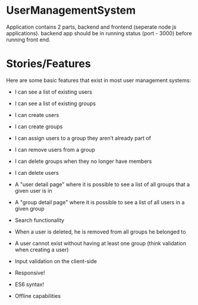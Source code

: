 # UserManagementSystem

Application contains 2 parts, backend and frontend (seperate node js applications). backend app should be in running status (port - 3000) before running front end.

# Stories/Features

Here are some basic features that exist in most user management systems:

- I can see a list of existing users

- I can see a list of existing groups

- I can create users

- I can create groups

- I can assign users to a group they aren’t already part of

- I can remove users from a group

- I can delete groups when they no longer have members

- I can delete users

- A "user detail page" where it is possible to see a list of all groups that a given user is in

- A "group detail page" where it is possible to see a list of all users in a given group

- Search functionality

- When a user is deleted, he is removed from all groups he belonged to

- A user cannot exist without having at least one group (think validation when creating a user)

- Input validation on the client-side

- Responsive!

- ES6 syntax!

- Offline capabilities
